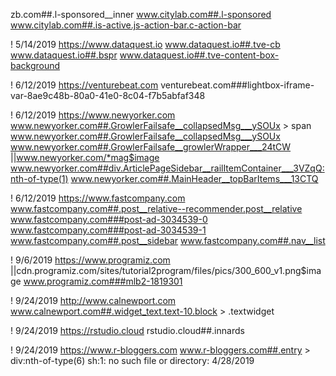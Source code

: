 zb.com##.l-sponsored__inner
www.citylab.com##.l-sponsored
www.citylab.com##.is-active.js-action-bar.c-action-bar

! 5/14/2019 https://www.dataquest.io
www.dataquest.io##.tve-cb
www.dataquest.io##.bspr
www.dataquest.io##.tve-content-box-background

! 6/12/2019 https://venturebeat.com
venturebeat.com###lightbox-iframe-var-8ae9c48b-80a0-41e0-8c04-f7b5abfaf348

! 6/12/2019 https://www.newyorker.com
www.newyorker.com##.GrowlerFailsafe__collapsedMsg___ySOUx > span
www.newyorker.com##.GrowlerFailsafe__collapsedMsg___ySOUx
www.newyorker.com##.GrowlerFailsafe__growlerWrapper___24tCW
||www.newyorker.com/*mag$image
www.newyorker.com##div.ArticlePageSidebar__railItemContainer___3VZqQ:nth-of-type(1)
www.newyorker.com##.MainHeader__topBarItems___13CTQ

! 6/12/2019 https://www.fastcompany.com
www.fastcompany.com##.post__relative--recommender.post__relative
www.fastcompany.com###post-ad-3034539-0
www.fastcompany.com###post-ad-3034539-1
www.fastcompany.com##.post__sidebar
www.fastcompany.com##.nav__list

! 9/6/2019 https://www.programiz.com
||cdn.programiz.com/sites/tutorial2program/files/pics/300_600_v1.png$image
www.programiz.com###mlb2-1819301

! 9/24/2019 http://www.calnewport.com
www.calnewport.com##.widget_text.text-10.block > .textwidget

! 9/24/2019 https://rstudio.cloud
rstudio.cloud##.innards

! 9/24/2019 https://www.r-bloggers.com
www.r-bloggers.com##.entry > div:nth-of-type(6)
sh:1: no such file or directory: 4/28/2019
